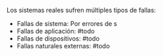 Los sistemas reales sufren múltiples tipos de fallas:
- Fallas de sistema: Por errores de s
- Fallas de aplicación: #todo
- Fallas de dispositivos: #todo 
- Fallas naturales externas: #todo
